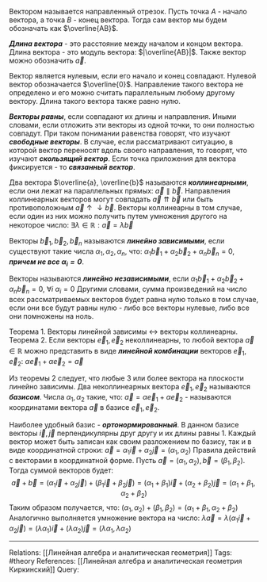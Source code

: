 Вектором называется направленный отрезок. Пусть точка $A$ - начало вектора, а точка $B$ - конец вектора. Тогда сам вектор мы будем обозначать как $\overline{AB}$. 

***Длина вектора*** - это расстояние между началом и концом вектора. Длина вектора - это модуль вектора: $|\overline{AB}|$. Также вектор можно обозначить $\vec{a}$. 

Вектор является нулевым, если его начало и конец совпадают. Нулевой вектор обозначается $\overline{0}$. Направление такого вектора не определено и его можно считать параллельным любому другому вектору. Длина такого вектора также равно нулю. 

***Векторы равны***, если совпадают их длины и направления. Иными словами, если отложить эти векторы из одной точки, то они полностью совпадут. При таком понимании равенства говорят, что изучают ***свободные векторы***. В случае, если рассматривают ситуацию, в которой вектор переносят вдоль своего направления, то говорят, что изучают ***скользящий вектор***. Если точка приложения для вектора фиксируется - то ***связанный вектор***. 

Два вектора $\overline{a}, \overline{b}$ называются ***коллинеарными***, если они лежат на параллельных прямых: $\vec{a} \parallel \vec{b}$. Направления коллинеарных векторов могут совпадать $\vec{a} \upuparrows \vec{b}$ или быть противоположным $\vec{a} \uparrow \downarrow \vec{b}$. 
Векторы коллинеарны в том случае, если один из них можно получить путем умножения другого на некоторое число: $\exists \lambda \in \mathbb{R}: \vec{a}=\lambda \vec{b}$

Векторы $\vec{b}_1, \vec{b}_2,\vec{b}_n$ называются ***линейно зависимыми***, если существуют такие числа $\alpha_1, \alpha_2, \alpha_n$, что: $\alpha_1 \vec{b}_1 + \alpha_2 \vec{b}_2 + \alpha_n \vec{b}_n = 0$, ***причем не все $\alpha_i = 0$***. 

Векторы называются ***линейно независимыми***, если $\alpha_1 \vec{b}_1 + \alpha_2 \vec{b}_2 + \alpha_n \vec{b}_n = 0, \  \forall i \   \alpha_i =0$
Другими словами, сумма произведений на число всех рассматриваемых векторов будет равна нулю только в том случае, если они все будут равны нулю - либо все векторы нулевые, либо все они помножены на ноль. 

Теорема 1. Векторы линейной зависимы $\leftrightarrow$ векторы коллинеарны. 
Теорема 2. Если векторы $\vec{e}_1, \vec{e}_2$ неколлинеарны, то любой вектора $\vec{a} \in \mathbb{R}$ можно представить в виде ***линейной комбинации*** векторов $\vec{e}_1, \vec{e}_2$:  $\alpha \vec{e}_1 + \alpha \vec{e}_2=\vec{a}$

Из теоремы 2 следует, что любые 3 или более вектора на плоскости линейно зависимы. Два неколлинеарных вектора $\vec{e}_1, \vec{e}_2$ называются ***базисом***. 
Числа $\alpha_1, \alpha_2$ такие, что: $\vec{a}=\alpha \vec{e}_1 + \alpha \vec{e}_2$ - называются координатами вектора $\vec{a}$ в базисе $\vec{e}_1, \vec{e}_2$. 

Наиболее удобный базис - ***ортонормированный***. В данном базисе векторы $\vec{i}, \vec{j}$ перпендикулярны друг другу и их длины равны 1. Каждый вектор может быть записан как своим разложением по базису, так и в виде координатной строки:
$\vec{a}=\alpha_1 \vec{i} + \alpha_2 \vec{j}=(\alpha_1, \alpha_2)$
Правила действий с векторами в координатной форме. Пусть $\vec{a}=(\alpha_1, \alpha_2), \vec{b}=(\beta_1, \beta_2)$. Тогда суммой векторов будет: $$\vec{a} + \vec{b} = (\alpha_1 \vec{i} + \alpha_2 \vec{j}) + (\beta_1 \vec{i} + \beta_2 \vec{j}) = (\alpha_1 + \beta_1)\vec{i} + (\alpha_2 + \beta_2)\vec{j}=(\alpha_1+\beta_1, \alpha_2+\beta_2)$$
Таким образом получается, что:
$(\alpha_1, \alpha_2) + (\beta_1, \beta_2)=(\alpha_1+\beta_1, \alpha_2+\beta_2)$
Аналогично выполняется умножение вектора на число:
$\lambda \vec{a} = \lambda(\alpha_1 \vec{i} + \alpha_2 \vec{j})=(\lambda \alpha_1)\vec{i} + (\lambda \alpha_2)\vec{j}=(\lambda \alpha_1, \lambda \alpha_2)$

___
Relations: [[Линейная алгебра и аналитическая геометрия]] 
Tags: #theory 
References: [[Линейная алгебра и аналитическая геометрия Киркинский]] 
Query: 